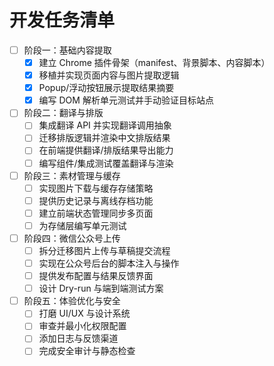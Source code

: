 # 开发任务清单

- [ ] 阶段一：基础内容提取
  - [x] 建立 Chrome 插件骨架（manifest、背景脚本、内容脚本）
  - [x] 移植并实现页面内容与图片提取逻辑
  - [x] Popup/浮动按钮展示提取结果摘要
  - [x] 编写 DOM 解析单元测试并手动验证目标站点

- [ ] 阶段二：翻译与排版
  - [ ] 集成翻译 API 并实现翻译调用抽象
  - [ ] 迁移排版逻辑并渲染中文排版结果
  - [ ] 在前端提供翻译/排版结果导出能力
  - [ ] 编写组件/集成测试覆盖翻译与渲染

- [ ] 阶段三：素材管理与缓存
  - [ ] 实现图片下载与缓存存储策略
  - [ ] 提供历史记录与离线存档功能
  - [ ] 建立前端状态管理同步多页面
  - [ ] 为存储层编写单元测试

- [ ] 阶段四：微信公众号上传
  - [ ] 拆分迁移图片上传与草稿提交流程
  - [ ] 实现在公众号后台的脚本注入与操作
  - [ ] 提供发布配置与结果反馈界面
  - [ ] 设计 Dry-run 与端到端测试方案

- [ ] 阶段五：体验优化与安全
  - [ ] 打磨 UI/UX 与设计系统
  - [ ] 审查并最小化权限配置
  - [ ] 添加日志与反馈渠道
  - [ ] 完成安全审计与静态检查
